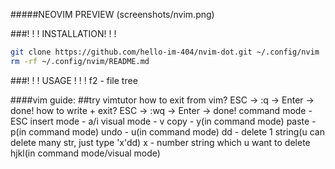#####NEOVIM PREVIEW
(screenshots/nvim.png)


###! ! ! INSTALLATION! ! !


```bash
git clone https://github.com/hello-im-404/nvim-dot.git ~/.config/nvim
rm -rf ~/.config/nvim/README.md
```

###! ! ! USAGE ! ! !
f2 - file tree


####vim guide:
##try vimtutor
how to exit from vim? ESC -> :q -> Enter -> done!
how to write + exit? ESC -> :wq -> Enter -> done!
command mode - ESC
insert mode - a/i
visual mode - v
copy - y(in command mode)
paste - p(in command mode)
undo - u(in command mode)
dd - delete 1 string(u can delete many str, just type 'x'dd) x - number string which u want to delete
hjkl(in command mode/visual mode)
